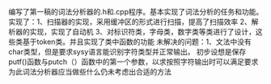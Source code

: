 编写了第一稿的词法分析器的.h和.cpp程序。基本实现了词法分析的任务和功能。
实现了：1、扫描器的实现，采用缓冲区的形式进行扫描，提高了扫描效率
	2、解析器的实现，实现了自动机
3、对标识符类，字母类，数字类等类进行了设计，这些类基于token类。并且实现了类中函数的功能
未解决的问题：1、文法中没有char类型，但是要求sysy语言能识别字符类型并正常输出。
初步设想是保存putf()函数与putch（）函数中的第一个参数，以求按照字符输出时可以满足要求
为此词法分析器应当做些什么仍未考虑出合适的方法